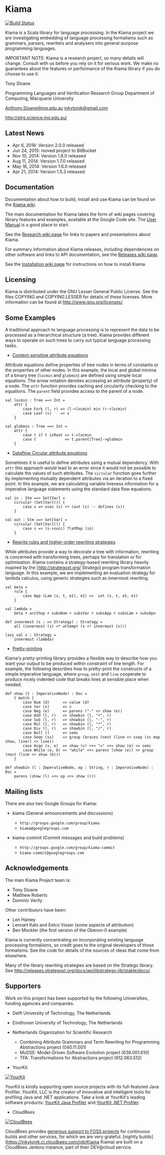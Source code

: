 # Kiama

[![Build Status](https://inkytonik.ci.cloudbees.com/buildStatus/icon?job=Kiama)](https://inkytonik.ci.cloudbees.com/job/Kiama)

Kiama is a Scala library for language processing.  In the Kiama project we are investigating embedding of language processing formalisms such as grammars, parsers, rewriters and analysers into general-purpose programming languages.

IMPORTANT NOTE: Kiama is a research project, so many details will change. Consult with us before you rely on it for serious work. We make no guarantees about the features or performance of the Kiama library if you do choose to use it.

Tony Sloane

Programming Languages and Verification Research Group
Department of Computing, Macquarie University

Anthony.Sloane@mq.edu.au
inkytonik@gmail.com

http://plrg.science.mq.edu.au/

## Latest News

 * Apr 6, 2016: Version 2.0.0 released
 * Jun 24, 2015: moved project to BitBucket
 * Nov 10, 2014: Version 1.8.0 released
 * Aug 11, 2014: Version 1.7.0 released
 * May 16, 2014: Version 1.6.0 released
 * Apr 21, 2014: Version 1.5.3 released

## Documentation

Documentation about how to build, install and use Kiama can be found on the [Kiama wiki](https://bitbucket.org/inkytonik/kiama/src/default/wiki/Documentation.md).

The main documentation for Kiama takes the form of wiki pages covering library features and examples, available at the Google Code site. The [User Manual](https://bitbucket.org/inkytonik/kiama/src/default/wiki/UserManual.md) is a good place to start.

See the [Research wiki page](https://bitbucket.org/inkytonik/kiama/src/default/wiki/Research.md) for links to papers and presentations about Kiama.

For summary information about Kiama releases, including dependencies on other software and links to API documentation, see the [Releases wiki page](https://bitbucket.org/inkytonik/kiama/src/default/wiki/Releases.md).

See the [Installation wiki page](https://bitbucket.org/inkytonik/kiama/src/default/wiki/Installation.md) for instructions on how to install Kiama.

## Licensing

Kiama is distributed under the GNU Lesser General Public License.  See the files
COPYING and COPYING.LESSER for details of these licenses.  More information can
be found at http://www.gnu.org/licenses/.

## Some Examples

A traditional approach to language processing is to represent the data to be processed as a hierarchical structure (a tree).  Kiama provides different ways to operate on such trees to carry out typical language processing tasks.

* [Context-sensitive attribute equations](https://bitbucket.org/inkytonik/kiama/src/default/wiki/Attribution.md)

Attribute equations define properties of tree nodes in terms of constants or the properties of other nodes.  In this example, the local and global minima of a binary tree (`locmin` and `globmin`) are defined using simple local equations.  The arrow notation denotes accessing an attribute (property) of a node.  The `attr` function provides caching and circularity checking to the equations. The `parent` field provides access to the parent of a node.

    val locmin : Tree ==> Int =
        attr {
            case Fork (l, r) => (l->locmin) min (r->locmin)
            case Leaf (v)    => v
        }

    val globmin : Tree ==> Int =
        attr {
            case t if t isRoot => t->locmin
            case t             => t.parent[Tree]->globmin
        }

* [Dataflow Circular attribute equations](https://bitbucket.org/inkytonik/kiama/src/default/wiki/Dataflow.md)

Sometimes it is useful to define attributes using a mutual dependency.  With `attr` this approach would lead to an error since it would not be possible to calculate the values of such attributes. The `circular` function goes further by implementing mutually dependent attributes via an iteration to a fixed point. In this example, we are calculating variable liveness information for a imperative language statements using the standard data flow equations.

    val in : Stm ==> Set[Var] =
        circular (Set[Var]()) {
            case s => uses (s) ++ (out (s) -- defines (s))
        }

    val out : Stm ==> Set[Var] =
        circular (Set[Var]()) {
            case s => (s->succ) flatMap (in)
        }

* [Rewrite rules and higher-order rewriting strategies](https://bitbucket.org/inkytonik/kiama/src/default/wiki/Lambda2.md)

While attributes provide a way to decorate a tree with information, rewriting is concerned with transforming trees, perhaps for translation or for optimisation. Kiama contains a strategy-based rewriting library heavily inspired by the [http://strategoxt.org/ Stratego] program transformation language. In this example, we are implementing an evaluation strategy for lambda calculus, using generic strategies such as innermost rewriting.

    val beta =
        rule {
            case App (Lam (x, t, e1), e2) =>  Let (x, t, e2, e1)
        }

    val lambda =
        beta + arithop + subsNum + subsVar + subsApp + subsLam + subsOpn

    def innermost (s : => Strategy) : Strategy =
        all (innermost (s) <* attempt (s <* innermost (s)))

    lazy val s : Strategy =
        innermost (lambda)

* [Pretty-printing](https://bitbucket.org/inkytonik/kiama/src/default/wiki/PrettyPrinting.md)

Kiama's pretty-printing library provides a flexible way to describe how you want your output to be produced within constraint of line length. For example, the following describes how to pretty-print the constructs of a simple imperative language, where `group`, `nest` and `line` cooperate to produce nicely indented code that breaks lines  at sensible place when needed.

    def show (t : ImperativeNode) : Doc =
        t match {
            case Num (d)      => value (d)
            case Var (s)      => s
            case Neg (e)      => parens ("-" <> show (e))
            case Add (l, r)   => showbin (l, "+", r)
            case Sub (l, r)   => showbin (l, "-", r)
            case Mul (l, r)   => showbin (l, "*", r)
            case Div (l, r)   => showbin (l, "/", r)
            case Null ()      => semi
            case Seqn (ss)    => group (braces (nest (line <> ssep (ss map show, line)) <> line))
            case Asgn (v, e)  => show (v) <+> "=" <+> show (e) <> semi
            case While (e, b) => "while" <+> parens (show (e)) <> group (nest (line <> show (b)))
        }

    def showbin (l : ImperativeNode, op : String, r : ImperativeNode) : Doc =
        parens (show (l) <+> op <+> show (r))

## Mailing lists

There are also two Google Groups for Kiama:

* kiama (General announcements and discussions)

    * `http://groups.google.com/group/kiama`
    * `kiama@googlegroups.com`

* kiama-commit (Commit messages and build problems)

    * `http://groups.google.com/group/kiama-commit`
    * `kiama-commit@googlegroups.com`

## Acknowledgements

The main Kiama Project team is:

* Tony Sloane
* Matthew Roberts
* Dominic Verity

Other contributors have been:

* Len Hamey
* Lennart Kats and Eelco Visser (some aspects of attribution)
* Ben Mockler (the first version of the Oberon-0 example)

Kiama is currently concentrating on incorporating existing language processing
formalisms, so credit goes to the original developers of those formalisms.  See
the code for details of the sources of ideas that come from elsewhere.

Many of the library rewriting strategies are based on the Stratego library.
See http://releases.strategoxt.org/docs/api/libstratego-lib/stable/docs/.

## Supporters

Work on this project has been supported by the following Universities, funding agencies
and companies.

* Delft University of Technology, The Netherlands

* Eindhoven University of Technology, The Netherlands

* Netherlands Organization for Scientific Research

    * Combining Attribute Grammars and Term Rewriting for Programming Abstractions project (040.11.001)
    * MoDSE: Model-Driven Software Evolution project (638.001.610)
    * TFA: Transformations for Abstractions project (612.063.512)

* YourKit

[![YourKit](http://www.yourkit.com/images/yk_logo.png)](http://www.yourkit.com)

YourKit is kindly supporting open source projects with its full-featured Java Profiler. YourKit, LLC is the creator of innovative and intelligent tools for profiling Java and .NET applications. Take a look at YourKit's leading software products: [YourKit Java Profiler](http://www.yourkit.com/java/profiler/index.jsp) and [YourKit .NET Profiler](http://www.yourkit.com/dotnet/index.jsp).

* CloudBees

[![CloudBees](http://www.cloudbees.com/sites/default/files/Button-Built-on-CB-1.png)](http://cloudbees.com)

CloudBees provides [generous support to FOSS projects](http://www.cloudbees.com/foss/index.cb) for continuous builds and other services, for which we are very grateful. [nightly builds](https://inkytonik.ci.cloudbees.com/job/Kiama Kiama) are built on a CloudBees Jenkins instance, part of their DEV@cloud service.
